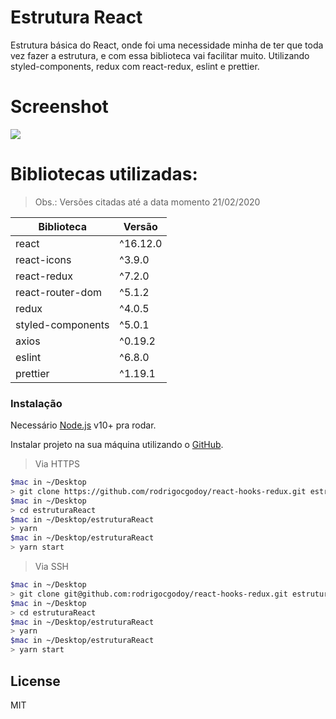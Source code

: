 # Estrutura React

 Estrutura básica do React, onde foi uma necessidade minha de ter que toda vez fazer a estrutura, e com essa biblioteca vai facilitar muito. Utilizando styled-components, redux com react-redux, eslint e prettier.

# Screenshot

![](https://user-images.githubusercontent.com/31833302/75002024-e502e100-5441-11ea-9649-b119c5da03d1.png)

# Bibliotecas utilizadas:

> Obs.: Versões citadas até a data momento 21/02/2020

| Biblioteca        | Versão   |
| ----------------- | -------- |
| react             | ^16.12.0 |
| react-icons       | ^3.9.0   |
| react-redux       | ^7.2.0   |
| react-router-dom  | ^5.1.2   |
| redux             | ^4.0.5   |
| styled-components | ^5.0.1   |
| axios             | ^0.19.2  |
| eslint            | ^6.8.0   |
| prettier          | ^1.19.1  |

### Instalação

Necessário [Node.js](https://nodejs.org/) v10+ pra rodar.

Instalar projeto na sua máquina utilizando o [GitHub](https://github.com/).

> Via HTTPS
```sh
$mac in ~/Desktop
> git clone https://github.com/rodrigocgodoy/react-hooks-redux.git estruturaReact
$mac in ~/Desktop
> cd estruturaReact
$mac in ~/Desktop/estruturaReact
> yarn
$mac in ~/Desktop/estruturaReact
> yarn start
```

> Via SSH
```sh
$mac in ~/Desktop
> git clone git@github.com:rodrigocgodoy/react-hooks-redux.git estruturaReact
$mac in ~/Desktop
> cd estruturaReact
$mac in ~/Desktop/estruturaReact
> yarn
$mac in ~/Desktop/estruturaReact
> yarn start
```

License
----

MIT


   
